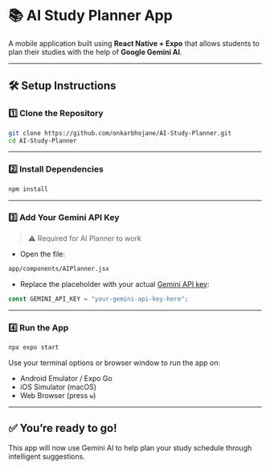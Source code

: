 # 📚 AI Study Planner App

A mobile application built using **React Native + Expo** that allows students to plan their studies with the help of **Google Gemini AI**.

---

## 🛠️ Setup Instructions

### 1️⃣ Clone the Repository

```bash
git clone https://github.com/onkarbhojane/AI-Study-Planner.git
cd AI-Study-Planner
```

---

### 2️⃣ Install Dependencies

```bash
npm install
```

---

### 3️⃣ Add Your Gemini API Key

> ⚠️ Required for AI Planner to work

- Open the file:

```bash
app/components/AIPlanner.jsx
```

- Replace the placeholder with your actual [Gemini API key](https://makersuite.google.com/app/apikey):

```js
const GEMINI_API_KEY = "your-gemini-api-key-here";
```

---

### 4️⃣ Run the App

```bash
npx expo start
```

Use your terminal options or browser window to run the app on:
- Android Emulator / Expo Go
- iOS Simulator (macOS)
- Web Browser (press `w`)

---

## ✅ You’re ready to go!

This app will now use Gemini AI to help plan your study schedule through intelligent suggestions.
